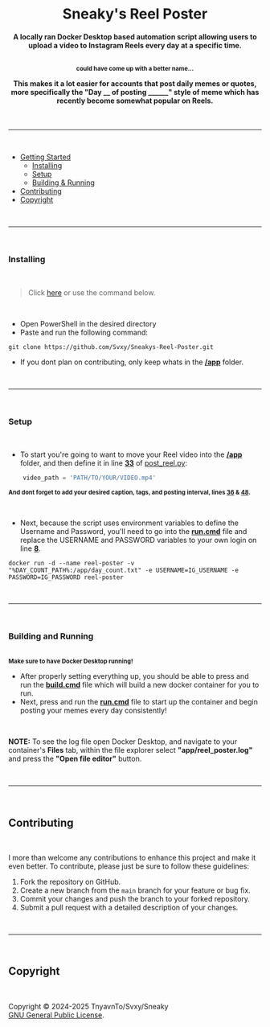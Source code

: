 <h1 align=center>Sneaky's Reel Poster</h2>

<h4 align=center>
A locally ran Docker Desktop based automation script allowing users to upload a video to Instagram Reels every day at a specific time.

<br><sup>could have come up with a better name...</sup><br>

This makes it a lot easier for accounts that post daily memes or quotes, more specifically the "Day __ of posting ______" style of meme which has recently become somewhat popular on Reels.
</h4>

<br><hr><br>

- [Getting Started]()
    - [Installing](#installing)
    - [Setup](#setup)
    - [Building & Running](#building-and-running)
- [Contributing](#contributing)
- [Copyright](#copyright)

<br><hr><br>

### Installing

<br>

> Click <a href='https://github.com/Svxy/Sneakys-Reel-Poster/archive/refs/heads/main.zip'>here</a> or use the command below.

<br>

- Open PowerShell in the desired directory
- Paste and run the following command:
```shell
git clone https://github.com/Svxy/Sneakys-Reel-Poster.git
```
- If you dont plan on contributing, only keep whats in the <b><a href='app'>/app</a></b> folder.

<br><hr><br>

### Setup

<br>

- To start you're going to want to move your Reel video into the <b><a href='app'>/app</a></b> folder, and then define it in line <b><a href='https://github.com/Svxy/Sneakys-Reel-Poster/blob/6d3adb878d071b767490434907c521be8579e4e6/app/post_reel.py#L33'>33</a></b> of <a href='app/post_reel.py'>post_reel.py</a>:<br>
```python
    video_path = 'PATH/TO/YOUR/VIDEO.mp4'
```
<sup><b>And dont forget to add your desired caption, tags, and posting interval, lines <b><a href='https://github.com/Svxy/Sneakys-Reel-Poster/blob/6d3adb878d071b767490434907c521be8579e4e6/app/post_reel.py#L36'>36</a></b> & <b><a href='https://github.com/Svxy/Sneakys-Reel-Poster/blob/6d3adb878d071b767490434907c521be8579e4e6/app/post_reel.py#L48'>48</a></b>.</b></sup>

<br>

- Next, because the script uses environment variables to define the Username and Password, you'll need to go into the <b><a href='app/run.cmd'>run.cmd</a></b> file and replace the USERNAME and PASSWORD variables to your own login on line <b><a href='https://github.com/Svxy/Sneakys-Reel-Poster/blob/6d3adb878d071b767490434907c521be8579e4e6/app/run.cmd#L8'>8</a></b>.
```shell
docker run -d --name reel-poster -v "%DAY_COUNT_PATH%:/app/day_count.txt" -e USERNAME=IG_USERNAME -e PASSWORD=IG_PASSWORD reel-poster
```

<br><hr><br>

### Building and Running

<br>
<b><sup>Make sure to have Docker Desktop running!</sup></b>
<br>

- After properly setting everything up, you should be able to press and run the <b><a href='app/build.cmd'>build.cmd</a></b> file which will build a new docker container for you to run.
- Next, press and run the <b><a href='app/build.cmd'>run.cmd</a></b> file to start up the container and begin posting your memes every day consistently!

<br>

<b>NOTE:</b> To see the log file open Docker Desktop, and navigate to your container's <b>Files</b> tab, within the file explorer select <b>"app/reel_poster.log"</b> and press the <b>"Open file editor"</b> button.

<br><hr><br>

## Contributing

<br>

I more than welcome any contributions to enhance this project and make it even better. To contribute, please just be sure to follow these guidelines:

1. Fork the repository on GitHub.
2. Create a new branch from the `main` branch for your feature or bug fix.
3. Commit your changes and push the branch to your forked repository.
4. Submit a pull request with a detailed description of your changes.

<br><hr><br>

## Copyright

<br>

Copyright © 2024-2025 TnyavnTo/Svxy/Sneaky<br>[GNU General Public License](LICENSE).

<br>
